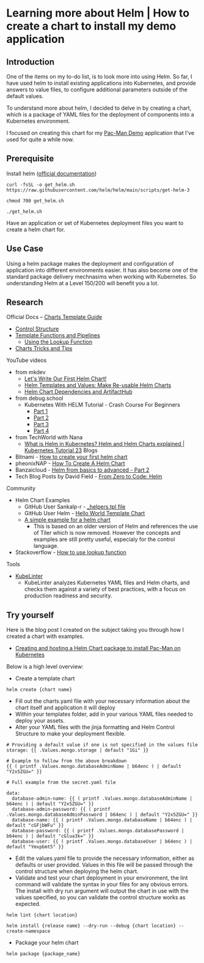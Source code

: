 # Learning more about Helm | How to create a chart to install my demo application

## Introduction

One of the items on my to-do list, is to look more into using Helm. So far, I have used helm to install existing applications into Kubernetes, and provide answers to value files, to configure additional parameters outside of the default values. 

To understand more about helm, I decided to delve in by creating a chart, which is a package of YAML files for the deployment of components into a Kubernetes environment. 

I focused on creating this chart for my [Pac-Man Demo](https://github.com/pacman-tanzu) application that I've used for quite a while now.
## Prerequisite

Install helm ([official documentation](https://helm.sh/docs/intro/install/))
````
curl -fsSL -o get_helm.sh https://raw.githubusercontent.com/helm/helm/main/scripts/get-helm-3

chmod 700 get_helm.sh

./get_helm.sh
````

Have an application or set of Kubernetes deployment files you want to create a helm chart for.
## Use Case

Using a helm package makes the deployment and configuration of application into different environments easier. It has also become one of the standard package delivery mechnasims when working with Kubernetes. So understanding Helm at a Level 150/200 will benefit you a lot. 
## Research

Official Docs 
– [Charts Template Guide](https://helm.sh/docs/chart_template_guide/getting_started/)
- [Control Structure](https://helm.sh/docs/chart_template_guide/control_structures/)
- [Template Functions and Pipelines](https://helm.sh/docs/chart_template_guide/functions_and_pipelines)
    - [Using the Lookup Function](https://helm.sh/docs/chart_template_guide/functions_and_pipelines/#using-the-lookup-function)
- [Charts Tricks and Tips](https://helm.sh/docs/howto/charts_tips_and_tricks/)

YouTube videos 
- from mkdev
    - [Let's Write Our First Helm Chart!](https://www.youtube.com/watch?v=xHqnilCYufE)
    - [Helm Templates and Values: Make Re-usable Helm Charts](https://www.youtube.com/watch?v=BGM3X59biFI)
    - [Helm Chart Dependencies and ArtifactHub](https://www.youtube.com/watch?v=ROq1CDuGYzg)
- from debug.school
    - Kubernetes With HELM Tutorial - Crash Course For Beginners 
        - [Part 1](https://www.youtube.com/watch?v=ctGAOiCTZl0)
        - [Part 2](https://www.youtube.com/watch?v=yG4oZ6NseAs)
        - [Part 3](https://www.youtube.com/watch?v=4D1FOq30Hkw)
        - [Part 4](https://www.youtube.com/watch?v=DyEwc-WGohQ)
- from TechWorld with Nana
    - [What is Helm in Kubernetes? Helm and Helm Charts explained | Kubernetes Tutorial 23](https://www.youtube.com/watch?v=-ykwb1d0DXU)
Blogs
- Bitnami - [How to create your first helm chart](https://docs.bitnami.com/tutorials/create-your-first-helm-chart/)
- pheonixNAP - [How To Create A Helm Chart](https://phoenixnap.com/kb/create-helm-chart)
- Banzaicloud - [Helm from basics to advanced - Part 2](https://banzaicloud.com/blog/creating-helm-charts-part-2/)
- Tech Blog Posts by David Field - [From Zero to Code: Helm](https://tech.davidfield.co.uk/from-zero-to-code-enhancing-the-kubernetes-experience/)

Community
- Helm Chart Examples
    - GitHub User Sankalp-r - [_helpers.tpl file](https://github.com/sankalp-r/helm-charts-examples/blob/main/sample_chart/templates/_helpers.tpl)
    - GitHub User Helm - [Hello World Template Chart](https://github.com/helm/examples/blob/main/charts/hello-world/templates/deployment.yaml)
    - [A simple example for a helm chart](https://medium.com/htc-research-engineering-blog/a-simple-example-for-helm-chart-fbb5c7208e94)
        - This is based on an older version of Helm and references the use of Tiler which is now removed. However the concepts and examples are still pretty useful, especialy for the control language.
- Stackoverflow - [How to use lookup function](https://stackoverflow.com/questions/63443100/how-to-use-lookup-function-in-helm-chart)

Tools
- [KubeLinter](https://github.com/stackrox/kube-linter)
    - KubeLinter analyzes Kubernetes YAML files and Helm charts, and checks them against a variety of best practices, with a focus on production readiness and security.
## Try yourself

Here is the blog post I created on the subject taking you through how I created a chart with examples.
- [Creating and hosting a Helm Chart package to install Pac-Man on Kubernetes](https://veducate.co.uk/how-to-create-helm-chart/)

Below is a high level overview:

- Create a template chart

````
helm create {chart name}
````
- Fill out the charts.yaml file with your necessary information about the chart itself and application it will deploy
- Within your templates folder, add in your various YAML files needed to deploy your assets.
- Alter your YAML files with the jinja formatting and Helm Control Structure to make your deployment flexible.

````
# Providing a default value if one is not specified in the values file
storage: {{ .Values.mongo.storage | default "1Gi" }}

# Example to follow from the above breakdown
{{ ( printf .Values.mongo.databaseAdminName | b64enc ) | default "Y2x5ZGU=" }}

# Full example from the secret.yaml file

data:
  database-admin-name: {{ ( printf .Values.mongo.databaseAdminName | b64enc ) | default "Y2x5ZGU=" }}
  database-admin-password: {{ ( printf .Values.mongo.databaseAdminPassword | b64enc ) | default "Y2x5ZGU=" }}
  database-name: {{ ( printf .Values.mongo.databaseName | b64enc ) | default "cGFjbWFu" }}
  database-password: {{ ( printf .Values.mongo.databasePassword | b64enc ) | default "cGlua3k=" }}
  database-user: {{ ( printf .Values.mongo.databaseUser | b64enc ) | default "Ymxpbmt5" }}
````

- Edit the values.yaml file to provide the necessary information, either as defaults or user provided. Values in this file will be passed through the control structure when deploying the helm chart.
- Validate and test your chart deployment in your environment, the lint command will validate the syntax in your files for any obvious errors. The install with dry run argument will output the chart in use with the values specified, so you can validate the control structure works as expected. 

````
helm lint {chart location}

helm install {release name} --dry-run --debug {chart location} --create-namespace
````
- Package your helm chart
````
helm package {package_name}
````